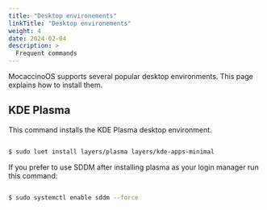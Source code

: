 ```yaml
---
title: "Desktop environements"
linkTitle: "Desktop environements"
weight: 4
date: 2024-02-04
description: >
  Frequent commands
---
```


MocaccinoOS supports several popular desktop environments.
This page explains how to install them.

## KDE Plasma

This command installs the KDE Plasma desktop environment.

```bash

$ sudo luet install layers/plasma layers/kde-apps-minimal

```

If you prefer to use SDDM after installing plasma as your login manager run this command:

```bash

$ sudo systemctl enable sddm --force

```

